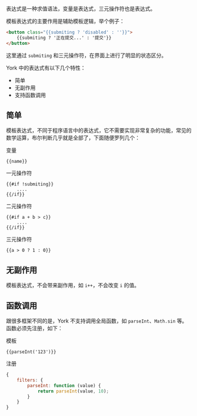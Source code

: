 表达式是一种求值语法，变量是表达式，三元操作符也是表达式。

模板表达式的主要作用是辅助模板逻辑，举个例子：

```html
<button class="{{submiting ? 'disabled' : ''}}">
    {{submiting ? '正在提交...' : '提交'}}
</button>
```

这里通过 `submiting` 和三元操作符，在界面上进行了明显的状态区分。

York 中的表达式有以下几个特性：

* 简单
* 无副作用
* 支持函数调用

## 简单

模板表达式，不同于程序语言中的表达式，它不需要实现非常复杂的功能，常见的数学运算，布尔判断几乎就是全部了，下面随便罗列几个：

变量

```
{{name}}
```

一元操作符

```
{{#if !submiting}}
    ....
{{/if}}
```

二元操作符

```
{{#if a + b > c}}
    ....
{{/if}}
```

三元操作符

```
{{a > 0 ? 1 : 0}}
```

## 无副作用

模板表达式，不会带来副作用，如 `i++`，不会改变 `i` 的值。

## 函数调用

跟很多框架不同的是，York 不支持调用全局函数，如 `parseInt`、`Math.sin` 等。函数必须先注册，如下：

模板

```
{{parseInt('123')}}
```

注册

```javascript
{
    filters: {
        parseInt: function (value) {
            return parseInt(value, 10);
        }
    }
}
```